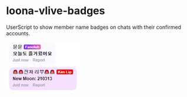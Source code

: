 # loona-vlive-badges
UserScript to show member name badges on chats with their confirmed accounts.

![example](/example.jpg)
